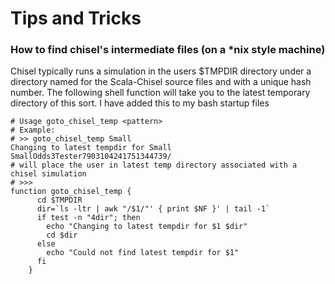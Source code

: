# Tips and Tricks
### How to find chisel's intermediate files (on a *nix style machine)
Chisel typically runs a simulation in the users $TMPDIR directory under a directory named for the Scala-Chisel source files and with a unique hash number.  The following shell function will take you to the latest temporary directory of this sort.
I have added this to my bash startup files
```   
# Usage goto_chisel_temp <pattern>
# Example:
# >> goto_chisel_temp Small
Changing to latest tempdir for Small SmallOdds3Tester7903104241751344739/
# will place the user in latest temp directory associated with a chisel simulation
# >>>
function goto_chisel_temp {
      cd $TMPDIR
      dir=`ls -ltr | awk "/$1/"' { print $NF }' | tail -1`
      if test -n "4dir"; then
        echo "Changing to latest tempdir for $1 $dir"
        cd $dir
      else
        echo "Could not find latest tempdir for $1"
      fi
    }
```